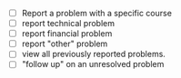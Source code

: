 -   [ ] Report a problem with a specific course
-   [ ] report technical problem
-   [ ] report financial problem
-   [ ] report "other" problem
-   [ ] view all previously reported problems.
-   [ ] "follow up" on an unresolved problem
